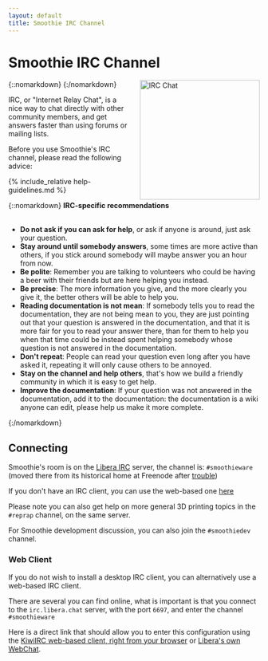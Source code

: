 ```yaml
---
layout: default
title: Smoothie IRC Channel
---
```


# Smoothie IRC Channel

{::nomarkdown}
<a href="/images/hashtag.png">
  <img src="/images/hashtag.png" alt="IRC Chat" width="240" height="240" style="float: right; margin-left: 1rem;"/>
</a>
{:/nomarkdown}

IRC, or "Internet Relay Chat", is a nice way to chat directly with other community members, and get answers faster than using forums or mailing lists.

Before you use Smoothie's IRC channel, please read the following advice:

{% include_relative help-guidelines.md %}

{::nomarkdown}
<sl-alert variant="primary" open>
  <sl-icon slot="icon" name="chat-dots"></sl-icon>
  <strong>IRC-specific recommendations</strong><br><br>
  <ul>
    <li><strong>Do not ask if you can ask for help</strong>, or ask if anyone is around, just ask your question.</li>
    <li><strong>Stay around until somebody answers</strong>, some times are more active than others, if you stick around somebody will maybe answer you an hour from now.</li>
    <li><strong>Be polite</strong>: Remember you are talking to volunteers who could be having a beer with their friends but are here helping you instead.</li>
    <li><strong>Be precise</strong>: The more information you give, and the more clearly you give it, the better others will be able to help you.</li>
    <li><strong>Reading documentation is not mean</strong>: If somebody tells you to read the documentation, they are not being mean to you, they are just pointing out that your question is answered in the documentation, and that it is more fair for you to read your answer there, than for them to help you when that time could be instead spent helping somebody whose question is not answered in the documentation.</li>
    <li><strong>Don't repeat</strong>: People can read your question even long after you have asked it, repeating it will only cause others to be annoyed.</li>
    <li><strong>Stay on the channel and help others</strong>, that's how we build a friendly community in which it is easy to get help.</li>
    <li><strong>Improve the documentation</strong>: If your question was not answered in the documentation, add it to the documentation: the documentation is a wiki anyone can edit, please help us make it more complete.</li>
  </ul>
</sl-alert>
{:/nomarkdown}

## Connecting

Smoothie's room is on the [Libera IRC](https://libera.chat/) server, the channel is: `#smoothieware` (moved there from its historical home at Freenode after [trouble](https://hackaday.com/2021/05/22/irc-will-never-die/))

If you don't have an IRC client, you can use the web-based one [here](https://libera.chat/guides/clients)

Please note you can also get help on more general 3D printing topics in the `#reprap` channel, on the same server.

For Smoothie development discussion, you can also join the `#smoothiedev` channel.

### Web Client

If you do not wish to install a desktop IRC client, you can alternatively use a web-based IRC client.

There are several you can find online, what is important is that you connect to the `irc.libera.chat` server, with the port `6697`, and enter the channel `#smoothieware`

Here is a direct link that should allow you to enter this configuration using the [KiwiIRC web-based client, right from your browser](https://kiwiirc.com/nextclient/irc.libera.chat:+6697/#reprap) or [Libera's own WebChat](https://web.libera.chat/#reprap).
